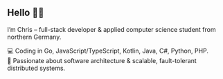 ## Hello 👋🤓

I’m Chris – full-stack developer & applied computer science student from northern Germany.  
  
💻 Coding in Go, JavaScript/TypeScript, Kotlin, Java, C#, Python, PHP.  
🚀 Passionate about software architecture & scalable, fault-tolerant distributed systems.  
